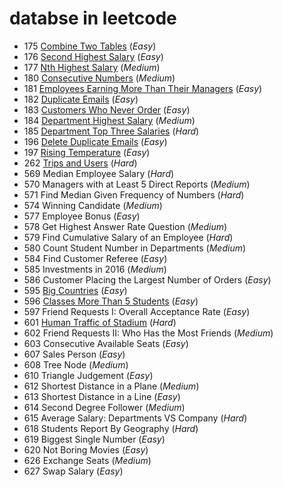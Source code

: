# databse in leetcode

* 175   [Combine Two Tables](../leetcode/problems/200/175.combine-two-tables_1.sql) (_Easy_)
* 176   [Second Highest Salary](../leetcode/problems/200/176.second-highest-salary_1.sql) (_Easy_)
* 177   [Nth Highest Salary](../leetcode/problems/200/177.nth-highest-salary_2.sql) (_Medium_)
* 180   [Consecutive Numbers](../leetcode/problems/200/180.consecutive-numbers_2.sql) (_Medium_)
* 181   [Employees Earning More Than Their Managers](../leetcode/problems/200/181.employees-earning-more-than-their-managers_1.sql) (_Easy_)
* 182   [Duplicate Emails](../leetcode/problems/200/182.duplicate-emails_1.sql) (_Easy_)
* 183   [Customers Who Never Order](../leetcode/problems/200/183.customers-who-never-order_1.sql) (_Easy_)
* 184   [Department Highest Salary](../leetcode/problems/200/184.department-highest-salary_2.sql) (_Medium_)
* 185   [Department Top Three Salaries](../leetcode/problems/200/185.department-top-three-salaries_3.sql) (_Hard_)
* 196   [Delete Duplicate Emails](../leetcode/problems/200/196.delete-duplicate-emails_1.sql) (_Easy_)
* 197   [Rising Temperature](../leetcode/problems/200/197.rising-temperature_1.sql) (_Easy_)
* 262   [Trips and Users](../leetcode/problems/300/262.trips-and-users_3.sql) (_Hard_)
* 569   Median Employee Salary (_Hard_)
* 570   Managers with at Least 5 Direct Reports (_Medium_)
* 571   Find Median Given Frequency of Numbers (_Hard_)
* 574   Winning Candidate (_Medium_)
* 577   Employee Bonus (_Easy_)
* 578   Get Highest Answer Rate Question (_Medium_)
* 579   Find Cumulative Salary of an Employee (_Hard_)
* 580   Count Student Number in Departments (_Medium_)
* 584   Find Customer Referee (_Easy_)
* 585   Investments in 2016 (_Medium_)
* 586   Customer Placing the Largest Number of Orders (_Easy_)
* 595   [Big Countries](../leetcode/problems/600/595.big-countries_1.sql) (_Easy_)
* 596   [Classes More Than 5 Students](../leetcode/problems/600/596.classes-more-than-5-students_1.sql) (_Easy_)
* 597   Friend Requests I: Overall Acceptance Rate (_Easy_)
* 601   [Human Traffic of Stadium](../leetcode/problems/700/601.human-traffic-of-stadium_3.sql) (_Hard_)
* 602   Friend Requests II: Who Has the Most Friends (_Medium_)
* 603   Consecutive Available Seats (_Easy_)
* 607   Sales Person (_Easy_)
* 608   Tree Node (_Medium_)
* 610   Triangle Judgement (_Easy_)
* 612   Shortest Distance in a Plane (_Medium_)
* 613   Shortest Distance in a Line (_Easy_)
* 614   Second Degree Follower (_Medium_)
* 615   Average Salary: Departments VS Company (_Hard_)
* 618   Students Report By Geography (_Hard_)
* 619   Biggest Single Number (_Easy_)
* 620   Not Boring Movies (_Easy_)
* 626   Exchange Seats (_Medium_)
* 627   Swap Salary (_Easy_)